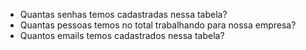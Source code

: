 - Quantas senhas temos cadastradas nessa tabela?
- Quantas pessoas temos no total trabalhando para nossa empresa?
- Quantos emails temos cadastrados nessa tabela?